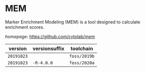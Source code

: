 # MEM

Marker Enrichment Modeling (MEM) is a tool designed to calculate enrichment scores.

*homepage*: <https://github.com/cytolab/mem>

version | versionsuffix | toolchain
--------|---------------|----------
``20191023`` |  | ``foss/2019b``
``20191023`` | ``-R-4.0.0`` | ``foss/2020a``

